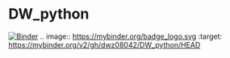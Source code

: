 # DW_python
[![Binder](https://mybinder.org/badge_logo.svg)](https://mybinder.org/v2/gh/dwz08042/DW_python/HEAD)
.. image:: https://mybinder.org/badge_logo.svg
 :target: https://mybinder.org/v2/gh/dwz08042/DW_python/HEAD
